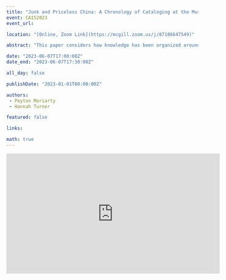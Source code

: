 ```yaml
---
title: "Junk and Priceless China: A Chronology of Cataloging at the Museum of Anthropology"
event: CAIS2023
event_url: 

location: "[Online, Zoom Link](https://mcgill.zoom.us/j/87186647549)"

abstract: "This paper considers how knowledge has been organized around museum objects at the Museum of Anthropology (MOA), British Columbia. We trace the practice of cataloging material heritage at this museum, reading from the first attempts at standardizing object nomenclatures in the journals of private collectors, to the contemporary practices associated with object documentation in the digital age. Through a critical cataloging perspective; we show how the history of colonialism is embedded in museum records in the particular milieu of Western Canada. This paper is part of a larger research project, “The Work of Repair,” which investigates museum documentation histories across Canada."

date: "2023-06-07T17:00:00Z"
date_end: "2023-06-07T17:30:00Z"

all_day: false

publishDate: "2023-01-01T00:00:00Z"

authors:
 - Peyton Moriarty
 - Hannah Turner

featured: false

links:

math: true
---
```


<iframe width="560" height="315" src="https://www.youtube.com/embed/ddwVf-XItug" title="YouTube video player" frameborder="0" allow="accelerometer; autoplay; clipboard-write; encrypted-media; gyroscope; picture-in-picture; web-share" allowfullscreen></iframe>
